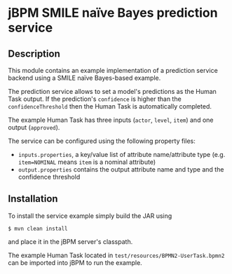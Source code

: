 # jBPM SMILE naïve Bayes prediction service

## Description

This module contains an example implementation of a prediction service
backend using a SMILE naïve Bayes-based example.

The prediction service allows to set a model's predictions as the
Human Task output. If the prediction's `confidence` is higher than the
`confidenceThreshold` then the Human Task is automatically completed.

 The example Human Task has three inputs (`actor`, `level`, `item`) and one output (`approved`).
 
 The service can be configured using the following property files:
 
 * `inputs.properties`, a key/value list of attribute name/attribute type (e.g. `item=NOMINAL` means `item` is a nominal attribute)
 * `output.properties` contains the output attribute name and type and the confidence threshold

 
 ## Installation
 
 To install the service example simply build the JAR using
 
 ```
$ mvn clean install
```

and place it in the jBPM server's classpath.

The example Human Task located in `test/resources/BPMN2-UserTask.bpmn2` can be imported into jBPM to run the example. 